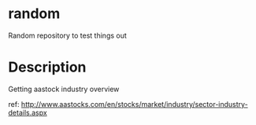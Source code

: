 # random
Random repository to test things out

# Description
Getting aastock industry overview

ref: http://www.aastocks.com/en/stocks/market/industry/sector-industry-details.aspx
